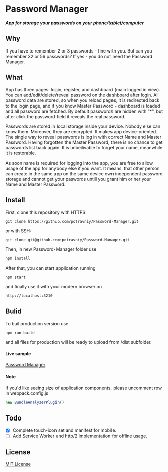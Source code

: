 # Password Manager

___App for storage your passwords on your phone/tablet/computer___

## Why

If you have to remember 2 or 3 passwords - fine with you. But can you remember 32 or 56 passwords? If yes - you do not need the Password Manager.

## What

App has three pages: login, register, and dashboard (main logged in view). You can add/edit/delete/reveal password on the dashboard after login. All password data are stored, so when you reload pages, it is redirected back to the login page, and if you know Master Password - dashboard is loaded and all password are fetched. By default passwords are hidden with "*", but after click the password field it reveals the real password.

Passwords are stored in local storage inside your device. Nobody else can know them. Moreover, they are encrypted. It makes app device-oriented. The single way to reveal passwords is log in with correct Name and Master Password. Having forgotten the Master Password, there is no chance to get passwords list back again. It is unbeilivable to forget your name, meanwhile it is restorable.

As soon name is required for logging into the app, you are free to allow usage of the app for anybody else if you want. It means, that other person can create in the same app on the same device own independent password storage and cannot get your paswords untill you grant him or her your Name and Master Password.

## Install

First, clone this repository with HTTPS:
```
git clone https://github.com/potravniy/Password-Manager.git
```

or with SSH:
```
git clone git@github.com:potravniy/Password-Manager.git
```

Then, in new Password-Manager folder use 
```
npm install
```

After that, you can start application running
```
npm start
```

and finally use it with your modern browser on
```
http://localhost:3210
```

## Bulid

To buil production version use
```
npm run build
```
and all files for production will be ready to upload from /dist subfolder. 


#### Live sample

[Password Manager](https://potravny.od.ua/pm/)

#### Note

If you'd like seeing size of application components, please uncomment row in webpack.config.js

```js
new BundleAnalyzerPlugin()
```

## Todo

- [x] Complete touch-icon set and manifest for mobile.
- [ ] Add Service Worker and http/2 implementation for offline usage.

## License

[MIT License](https://opensource.org/licenses/MIT)